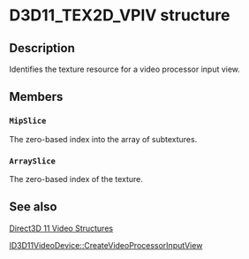 # D3D11_TEX2D_VPIV structure

## Description

Identifies the texture resource for a video processor input view.

## Members

### `MipSlice`

The zero-based index into the array of subtextures.

### `ArraySlice`

The zero-based index of the texture.

## See also

[Direct3D 11 Video Structures](https://learn.microsoft.com/windows/desktop/medfound/direct3d-11-video-structures)

[ID3D11VideoDevice::CreateVideoProcessorInputView](https://learn.microsoft.com/windows/desktop/api/d3d11/nf-d3d11-id3d11videodevice-createvideoprocessorinputview)
